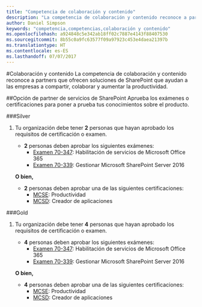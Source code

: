 ```yaml
---
title: "Competencia de colaboración y contenido"
description: "La competencia de colaboración y contenido reconoce a partners que ofrecen soluciones de SharePoint que ayudan a las empresas a compartir, colaborar y aumentar la productividad."
author: Daniel Simpson
keywords: "competencia,competencias,colaboración y contenido"
ms.openlocfilehash: a924848c5e342ab18ff02c7887e4143f88407530
ms.sourcegitcommit: 8b55c0a9fc63577f09a97923c453e4daea21397b
ms.translationtype: HT
ms.contentlocale: es-ES
ms.lasthandoff: 07/07/2017
---
```

#<a name="collaboration-and-content"></a>Colaboración y contenido
La competencia de colaboración y contenido reconoce a partners que ofrecen soluciones de SharePoint que ayudan a las empresas a compartir, colaborar y aumentar la productividad.

##<a name="sharepoint-services-partner-option"></a>Opción de partner de servicios de SharePoint
Aprueba los exámenes o certificaciones para poner a prueba tus conocimientos sobre el producto.

###<a name="silver"></a>Silver

1. Tu organización debe tener **2** personas que hayan aprobado los requisitos de certificación o examen.

    - **2** personas deben aprobar los siguientes exámenes:
        - [Examen 70-347](https://www.microsoft.com/en-us/learning/exam-70-347.aspx): Habilitación de servicios de Microsoft Office 365
        - [Examen 70-339](https://www.microsoft.com/en-us/learning/exam-70-339.aspx): Gestionar Microsoft SharePoint Server 2016

    **O bien,**

    - **2** personas deben aprobar una de las siguientes certificaciones:
        - [MCSE](https://www.microsoft.com/en-us/learning/mcse-productivity-certification.aspx): Productividad
        - [MCSD](https://www.microsoft.com/en-us/learning/mcsd-app-builder-certification.aspx): Creador de aplicaciones

###<a name="gold"></a>Gold
1. Tu organización debe tener **4** personas que hayan aprobado los requisitos de certificación o examen.

    - **4** personas deben aprobar los siguientes exámenes:
        - [Examen 70-347](https://www.microsoft.com/en-us/learning/exam-70-347.aspx): Habilitación de servicios de Microsoft Office 365
        - [Examen 70-339](https://www.microsoft.com/en-us/learning/exam-70-339.aspx): Gestionar Microsoft SharePoint Server 2016

    **O bien,**

    - **4** personas deben aprobar una de las siguientes certificaciones:
        - [MCSE](https://www.microsoft.com/en-us/learning/mcse-productivity-certification.aspx): Productividad
        - [MCSD](https://www.microsoft.com/en-us/learning/mcsd-app-builder-certification.aspx): Creador de aplicaciones
 

